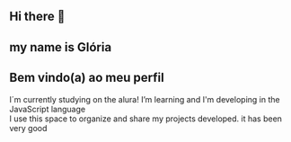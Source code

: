## Hi there 👋 
## my name is Glória            
## Bem vindo(a) ao meu perfil
I´m currently studying on the alura!
 I’m learning and
 I'm developing in the JavaScript language         
I use this space to organize and share my projects developed.
it has been very good







<!--

Here are some ideas to get you started:

- 🔭 I´m currently studying on the alura!
- 🌱 I’m currently learning ...
- 👯 I’m looking to collaborate on ...
- 🤔 I’m looking for help with ...
- 💬 Ask me about ...
- 📫 How to reach me: ...
- 😄 Pronouns: ...
- ⚡ Fun fact: ...
-->
